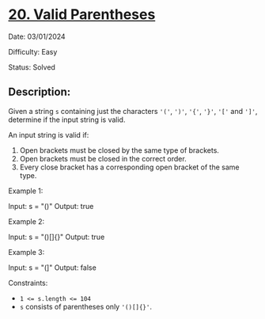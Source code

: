 # [20\. Valid Parentheses](https://leetcode.com/problems/valid-parentheses/)

Date: 03/01/2024

Difficulty: Easy

Status: Solved

## Description:

Given a string `s` containing just the characters `'('`, `')'`, `'{'`, `'}'`, `'['` and `']'`, determine if the input string is valid.

An input string is valid if:

1.  Open brackets must be closed by the same type of brackets.
2.  Open brackets must be closed in the correct order.
3.  Every close bracket has a corresponding open bracket of the same type.

Example 1:

Input: s = "()"
Output: true

Example 2:

Input: s = "()[]{}"
Output: true

Example 3:

Input: s = "(]"
Output: false

Constraints:

-   `1 <= s.length <= 104`
-   `s` consists of parentheses only `'()[]{}'`.